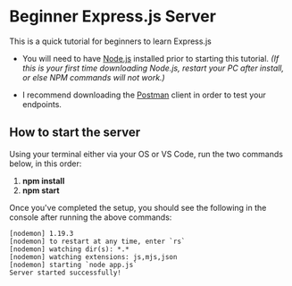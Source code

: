 # Beginner Express.js Server

This is a quick tutorial for beginners to learn Express.js

- You will need to have [Node.js](https://nodejs.org/en/) installed prior to starting this tutorial.
_(If this is your first time downloading Node.js, restart your PC after install, or else NPM commands will not work.)_

- I recommend downloading the [Postman](https://www.getpostman.com/) client in order to test your endpoints.

## How to start the server
Using your terminal either via your OS or VS Code, run the two commands below, in this order:
1. **npm install**
2. **npm start**

Once you've completed the setup, you should see the following in the console after running the above commands:
```
[nodemon] 1.19.3
[nodemon] to restart at any time, enter `rs`
[nodemon] watching dir(s): *.*
[nodemon] watching extensions: js,mjs,json
[nodemon] starting `node app.js`
Server started successfully!
```

